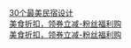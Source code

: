   
[30个最美民宿设计](http://www.dianyue.me/archives/490/bwwcyaar9rzvhv4k/)  
[美食折扣，领券立减-粉丝福利购](http://www.dianyue.me/archives/762/rkufkbxzgrwhg49p/)  
[美食折扣，领券立减-粉丝福利购](http://www.dianyue.me/archives/743/jzg4mfhroxzoauip/)